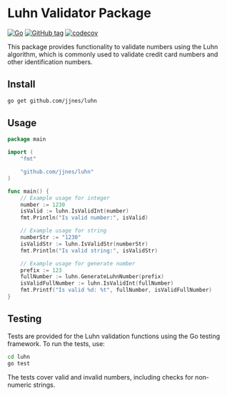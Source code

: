 # Luhn Validator Package
[![Go](https://github.com/jjnes/luhn/actions/workflows/go.yml/badge.svg)](https://github.com/jjnes/luhn/actions)
[![GitHub tag](https://img.shields.io/github/v/tag/jjnes/luhn?label=version&sort=semver)](https://github.com/jjnes/luhn/tags)
[![codecov](https://codecov.io/gh/JjNes/Luhn/graph/badge.svg?token=S4Q4YYVR0B)](https://codecov.io/gh/JjNes/Luhn)

This package provides functionality to validate numbers using the Luhn algorithm, which is commonly used to validate credit card numbers and other identification numbers.

## Install

```bash
go get github.com/jjnes/luhn
```

## Usage

```go
package main

import (
	"fmt"

	"github.com/jjnes/luhn"
)

func main() {
	// Example usage for integer
	number := 1230
	isValid := luhn.IsValidInt(number)
	fmt.Println("Is valid number:", isValid)

	// Example usage for string
	numberStr := "1230"
	isValidStr := luhn.IsValidStr(numberStr)
	fmt.Println("Is valid string:", isValidStr)

	// Example usage for generate number
	prefix := 123
	fullNumber := luhn.GenerateLuhnNumber(prefix)
	isValidFullNumber := luhn.IsValidInt(fullNumber)
	fmt.Printf("Is valid %d: %t", fullNumber, isValidFullNumber)
}
```

## Testing

Tests are provided for the Luhn validation functions using the Go testing framework. To run the tests, use:

```sh
cd luhn
go test
```

The tests cover valid and invalid numbers, including checks for non-numeric strings.